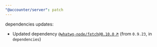 ```yaml
---
"@accounter/server": patch
---
```

dependencies updates:
  - Updated dependency [`@whatwg-node/fetch@0.10.0` ↗︎](https://www.npmjs.com/package/@whatwg-node/fetch/v/0.10.0) (from `0.9.23`, in `dependencies`)
